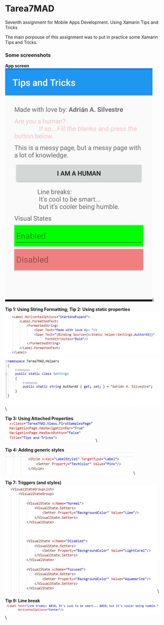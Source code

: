 # Tarea7MAD
 Seventh assignment for Mobile Apps Development. Using Xamarin Tips and Tricks
 
 The main porpouse of this assignment was to put in practice some Xamarin Tips and Tricks.
 
 ### Some screenshots
 
 **App screen**\
![](images/P1.jpeg)\

**Tip 1: Using String Formatting; Tip 2:  Using static properties**\
![](images/P2.jpeg)\
![](images/P3.jpeg)\

**Tip 3: Using Attached Properties**
![](images/P4.jpeg)\

**Tip 4: Adding generic styles**
![](images/P5.jpeg)\

**Tip 7: Triggers (and styles)**
![](images/P6.jpeg)\

**Tip 9: Line break**
![](images/P7.jpeg)\
